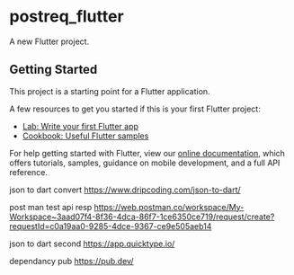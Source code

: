# postreq_flutter

A new Flutter project.

## Getting Started

This project is a starting point for a Flutter application.

A few resources to get you started if this is your first Flutter project:

- [Lab: Write your first Flutter app](https://flutter.dev/docs/get-started/codelab)
- [Cookbook: Useful Flutter samples](https://flutter.dev/docs/cookbook)

For help getting started with Flutter, view our
[online documentation](https://flutter.dev/docs), which offers tutorials,
samples, guidance on mobile development, and a full API reference.

json to dart convert 
https://www.dripcoding.com/json-to-dart/

post man test api resp
https://web.postman.co/workspace/My-Workspace~3aad07f4-8f36-4dca-86f7-1ce6350ce719/request/create?requestId=c0a19aa0-9285-4dce-9367-ce9e505aeb14

json to dart second
https://app.quicktype.io/

dependancy pub
https://pub.dev/
